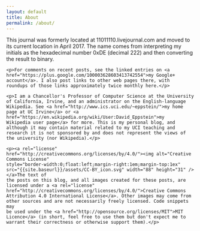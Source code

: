 ```yaml
---
layout: default
title: About
permalink: /about/
---
```

<div class="home">
    <p>This journal was formerly located at 11011110.livejournal.com and
    moved to its current location in April 2017. The name comes from
    interpreting my initials as the hexadecimal number 0xDE (decimal
    222) and then converting the result to binary.</p>

    <p>For comments on recent posts, see the linked entries on <a
    href="https://plus.google.com/100003628603413742554">my Google+
    account</a>. I also post links to other web pages there, with
    roundups of those links approximately twice monthly here.</p>

    <p>I am a Chancellor's Professor of Computer Science at the University
    of California, Irvine, and an administrator on the English-language
    Wikipedia. See <a href="http://www.ics.uci.edu/~eppstein/">my home
    page at UC Irvine</a> or <a
    href="https://en.wikipedia.org/wiki/User:David_Eppstein">my
    Wikipedia user page</a> for more. This is my personal blog, and
    although it may contain material related to my UCI teaching and
    research it is not sponsored by and does not represent the views of
    the university (nor Wikipedia).</p>

    <p><a rel="license"
    href="http://creativecommons.org/licenses/by/4.0/"><img alt="Creative
    Commons License"
    style="border-width:0;float:left;margin-right:1em;margin-top:1ex"
    src="{{site.baseurl}}/assets/CC-BY_icon.svg" width="88" height="31" /></a>The text of
    the posts on this blog, and all images created for these posts, are
    licensed under a <a rel="license"
    href="http://creativecommons.org/licenses/by/4.0/">Creative Commons
    Attribution 4.0 International License</a>. Other images may come from
    other sources and are not necessarily freely licensed. Code snippets may
    be used under the <a href="http://opensource.org/licenses/MIT">MIT
    Licence</a> (in short, feel free to use them but don't expect me to
    warrant their correctness or otherwise support them).</p>
</div>
